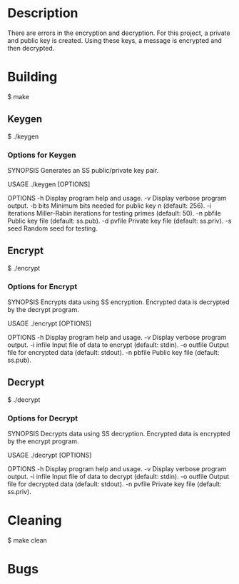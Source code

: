 <h1>Description</h1>
There are errors in the encryption and decryption. For this project, a private and public key is created. Using these keys, a message is encrypted and then decrypted.

<h1>Building</h1>
$ make

<h2>Keygen</h2>
$ ./keygen

<h3>Options for Keygen</h3>
SYNOPSIS
   Generates an SS public/private key pair.

USAGE
   ./keygen [OPTIONS]

OPTIONS
   -h              Display program help and usage.
   -v              Display verbose program output.
   -b bits         Minimum bits needed for public key n (default: 256).
   -i iterations   Miller-Rabin iterations for testing primes (default: 50).
   -n pbfile       Public key file (default: ss.pub).
   -d pvfile       Private key file (default: ss.priv).
   -s seed         Random seed for testing.

<h2>Encrypt</h2>
$ ./encrypt

<h3>Options for Encrypt</h3>
SYNOPSIS
   Encrypts data using SS encryption.
   Encrypted data is decrypted by the decrypt program.

USAGE
   ./encrypt [OPTIONS]

OPTIONS
   -h              Display program help and usage.
   -v              Display verbose program output.
   -i infile       Input file of data to encrypt (default: stdin).
   -o outfile      Output file for encrypted data (default: stdout).
   -n pbfile       Public key file (default: ss.pub).

<h2>Decrypt</h2>
$ ./decrypt

<h3>Options for Decrypt</h3>
SYNOPSIS
   Decrypts data using SS decryption.
   Encrypted data is encrypted by the encrypt program.

USAGE
   ./decrypt [OPTIONS]

OPTIONS
   -h              Display program help and usage.
   -v              Display verbose program output.
   -i infile       Input file of data to decrypt (default: stdin).
   -o outfile      Output file for decrypted data (default: stdout).
   -n pvfile       Private key file (default: ss.priv).

<h1>Cleaning</h1>
$ make clean

<h1>Bugs</h1>
